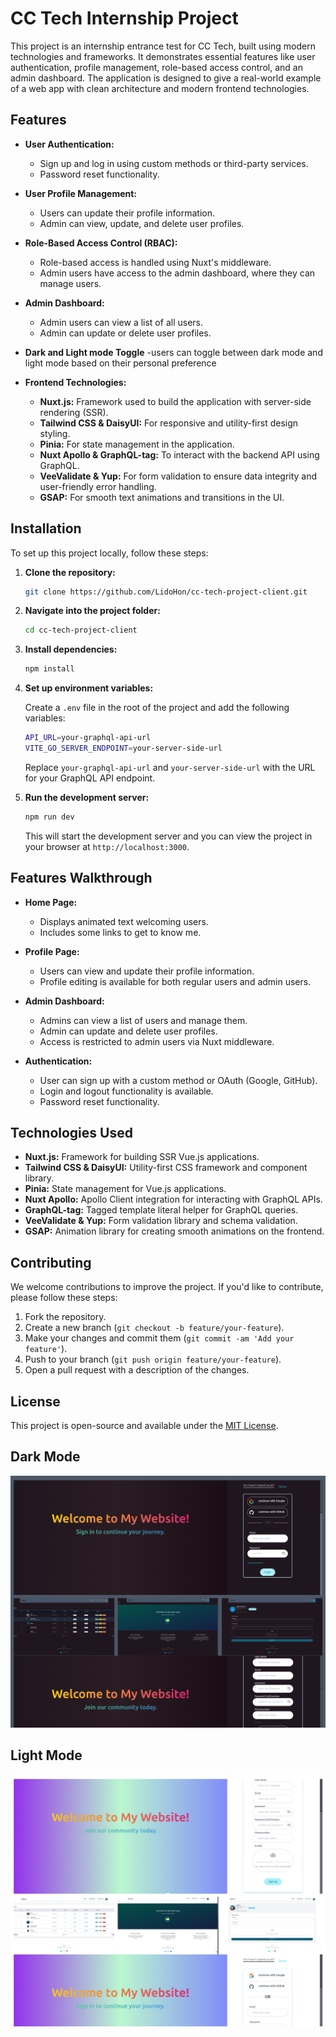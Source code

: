 # CC Tech Internship Project

This project is an internship entrance test for CC Tech, built using modern technologies and frameworks. It demonstrates essential features like user authentication, profile management, role-based access control, and an admin dashboard. The application is designed to give a real-world example of a web app with clean architecture and modern frontend technologies.

## Features

- **User Authentication:**
  - Sign up and log in using custom methods or third-party services.
  - Password reset functionality.
- **User Profile Management:**
  - Users can update their profile information.
  - Admin can view, update, and delete user profiles.
- **Role-Based Access Control (RBAC):**
  - Role-based access is handled using Nuxt's middleware.
  - Admin users have access to the admin dashboard, where they can manage users.
- **Admin Dashboard:**
  - Admin users can view a list of all users.
  - Admin can update or delete user profiles.
- **Dark and Light mode Toggle**
  -users can toggle between dark mode and light mode based on their personal preference

- **Frontend Technologies:**
  - **Nuxt.js:** Framework used to build the application with server-side rendering (SSR).
  - **Tailwind CSS & DaisyUI:** For responsive and utility-first design styling.
  - **Pinia:** For state management in the application.
  - **Nuxt Apollo & GraphQL-tag:** To interact with the backend API using GraphQL.
  - **VeeValidate & Yup:** For form validation to ensure data integrity and user-friendly error handling.
  - **GSAP:** For smooth text animations and transitions in the UI.

## Installation

To set up this project locally, follow these steps:

1. **Clone the repository:**

   ```bash
   git clone https://github.com/LidoHon/cc-tech-project-client.git
   ```

2. **Navigate into the project folder:**

   ```bash
   cd cc-tech-project-client
   ```

3. **Install dependencies:**

   ```bash
   npm install
   ```

4. **Set up environment variables:**

   Create a `.env` file in the root of the project and add the following variables:

   ```bash
   API_URL=your-graphql-api-url
   VITE_GO_SERVER_ENDPOINT=your-server-side-url
   ```

   Replace `your-graphql-api-url` and `your-server-side-url` with the URL for your GraphQL API endpoint.

5. **Run the development server:**

   ```bash
   npm run dev
   ```

   This will start the development server and you can view the project in your browser at `http://localhost:3000`.

## Features Walkthrough

- **Home Page:**

  - Displays animated text welcoming users.
  - Includes some links to get to know me.

- **Profile Page:**

  - Users can view and update their profile information.
  - Profile editing is available for both regular users and admin users.

- **Admin Dashboard:**

  - Admins can view a list of users and manage them.
  - Admin can update and delete user profiles.
  - Access is restricted to admin users via Nuxt middleware.

- **Authentication:**
  - User can sign up with a custom method or OAuth (Google, GitHub).
  - Login and logout functionality is available.
  - Password reset functionality.

## Technologies Used

- **Nuxt.js:** Framework for building SSR Vue.js applications.
- **Tailwind CSS & DaisyUI:** Utility-first CSS framework and component library.
- **Pinia:** State management for Vue.js applications.
- **Nuxt Apollo:** Apollo Client integration for interacting with GraphQL APIs.
- **GraphQL-tag:** Tagged template literal helper for GraphQL queries.
- **VeeValidate & Yup:** Form validation library and schema validation.
- **GSAP:** Animation library for creating smooth animations on the frontend.

## Contributing

We welcome contributions to improve the project. If you'd like to contribute, please follow these steps:

1. Fork the repository.
2. Create a new branch (`git checkout -b feature/your-feature`).
3. Make your changes and commit them (`git commit -am 'Add your feature'`).
4. Push to your branch (`git push origin feature/your-feature`).
5. Open a pull request with a description of the changes.

## License

This project is open-source and available under the [MIT License](LICENSE).

## Dark Mode

![Dark Mode](/public/images/dark.png)

## Light Mode

![Light Mode](/public/images/light.png)
